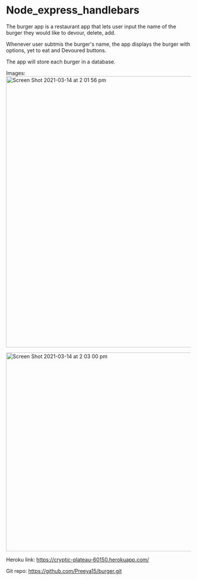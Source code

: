 # Node_express_handlebars

The burger app is a restaurant app that lets user input the name of the burger they would like to devour, delete, add.

Whenever user subtmis the burger's name, the app displays the burger with options, yet to eat and Devoured buttons.


The app will store each burger in a database.

Images:
<img width="739" alt="Screen Shot 2021-03-14 at 2 01 56 pm" src="https://user-images.githubusercontent.com/73766339/111055857-1677a000-84ce-11eb-85e6-d947507eeb6a.png">

<img width="542" alt="Screen Shot 2021-03-14 at 2 03 00 pm" src="https://user-images.githubusercontent.com/73766339/111055862-1bd4ea80-84ce-11eb-88ab-188897e11319.png">

Heroku link:
https://cryptic-plateau-60150.herokuapp.com/

Git repo:
https://github.com/Preeya15/burger.git

